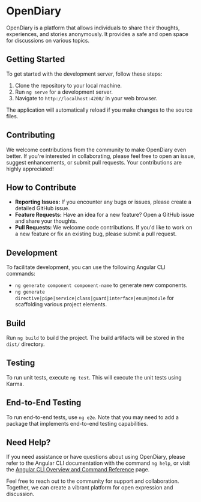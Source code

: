 # OpenDiary

OpenDiary is a platform that allows individuals to share their thoughts, experiences, and stories anonymously. It provides a safe and open space for discussions on various topics.

## Getting Started

To get started with the development server, follow these steps:

1. Clone the repository to your local machine.
2. Run `ng serve` for a development server.
3. Navigate to `http://localhost:4200/` in your web browser.

The application will automatically reload if you make changes to the source files.

## Contributing

We welcome contributions from the community to make OpenDiary even better. If you're interested in collaborating, please feel free to open an issue, suggest enhancements, or submit pull requests. Your contributions are highly appreciated!

## How to Contribute

- **Reporting Issues:** If you encounter any bugs or issues, please create a detailed GitHub issue.
- **Feature Requests:** Have an idea for a new feature? Open a GitHub issue and share your thoughts.
- **Pull Requests:** We welcome code contributions. If you'd like to work on a new feature or fix an existing bug, please submit a pull request.

## Development

To facilitate development, you can use the following Angular CLI commands:

- `ng generate component component-name` to generate new components.
- `ng generate directive|pipe|service|class|guard|interface|enum|module` for scaffolding various project elements.

## Build

Run `ng build` to build the project. The build artifacts will be stored in the `dist/` directory.

## Testing

To run unit tests, execute `ng test`. This will execute the unit tests using Karma.

## End-to-End Testing

To run end-to-end tests, use `ng e2e`. Note that you may need to add a package that implements end-to-end testing capabilities.

## Need Help?

If you need assistance or have questions about using OpenDiary, please refer to the Angular CLI documentation with the command `ng help`, or visit the [Angular CLI Overview and Command Reference](https://angular.io/cli) page.

Feel free to reach out to the community for support and collaboration. Together, we can create a vibrant platform for open expression and discussion.
